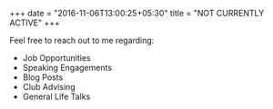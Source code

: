 +++
date = "2016-11-06T13:00:25+05:30"
title = "NOT CURRENTLY ACTIVE"
+++

Feel free to reach out to me regarding:
+ Job Opportunities
+ Speaking Engagements 
+ Blog Posts
+ Club Advising
+ General Life Talks 

